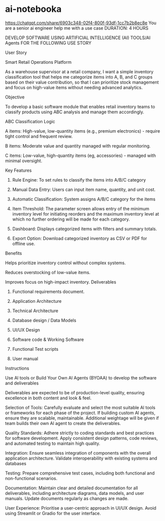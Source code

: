 # ai-notebooka
https://chatgpt.com/share/6903c348-02f4-800f-93df-1cc7b2b8ec8e
You are a senior ai engineer help me with a use case 
DURATION: 4 HOURS

DEVELOP SOFTWARE USING ARTIFICIAL INTELLIGENCE (AI) TOOLS/AI Agents FOR THE FOLLOWING USE STORY

User Story

Smart Retail Operations Platform

As a warehouse supervisor at a retail company, I want a simple inventory classification tool that helps me categorize items into A, B, and C groups based on their value contribution, so that I can prioritize stock management and focus on high-value items without needing advanced analytics.

Objective

To develop a basic software module that enables retail inventory teams to classify products using ABC analysis and manage them accordingly.

ABC Classification Logic

A items: High-value, low-quantity items (e.g., premium electronics) - require tight control and frequent review.

B items: Moderate value and quantity managed with regular monitoring.

C items: Low-value, high-quantity items (eg, accessories) - managed with minimal oversight.

Key Features

1. Rule Engine: To set rules to classify the items into A/B/C category

2. Manual Data Entry: Users can input item name, quantity, and unit cost.

3. Automatic Classification: System assigns A/B/C category for the items

4. Item Threshold: The parameter screen allows entry of the minimum inventory level for initiating reorders and the maximum inventory level at which no further ordering will be made for each category.

5. Dashboard: Displays categorized items with filters and summary totals.

6. Export Option: Download categorized inventory as CSV or PDF for offline use.

Benefits

Helps prioritize inventory control without complex systems.

Reduces overstocking of low-value items.

Improves focus on high-impact inventory.
Deliverables

1. Functional requirements document.

2. Application Architecture

3. Technical Architecture

4. Database design / Data Models

5. UI/UX Design

6. Software code & Working Software

7. Functional Test scripts

8. User manual

Instructions

Use Al tools or Build Your Own Al Agents (BYOAA) to develop the software and deliverables

Deliverables are expected to be of production-level quality, ensuring excellence in both content and look & feel.

Selection of Tools: Carefully evaluate and select the most suitable Al tools or frameworks for each phase of the project. If building custom Al agents, ensure they are scalable, maintainable. Additional weightage will be given if team builds their own Al agent to create the deliverables.

Quality Standards: Adhere strictly to coding standards and best practices for software development. Apply consistent design patterns, code reviews, and automated testing to maintain high quality.

Integration: Ensure seamless integration of components with the overall application architecture. Validate interoperability with existing systems and databases

Testing: Prepare comprehensive test cases, including both functional and non-functional scenarios.

Documentation: Maintain clear and detailed documentation for all deliverables, including architecture diagrams, data models, and user manuals. Update documents regularly as changes are made.

User Experience: Prioritise a user-centric approach in UI/UX design. Avoid using Streamlit or Gradio for the user interface.
